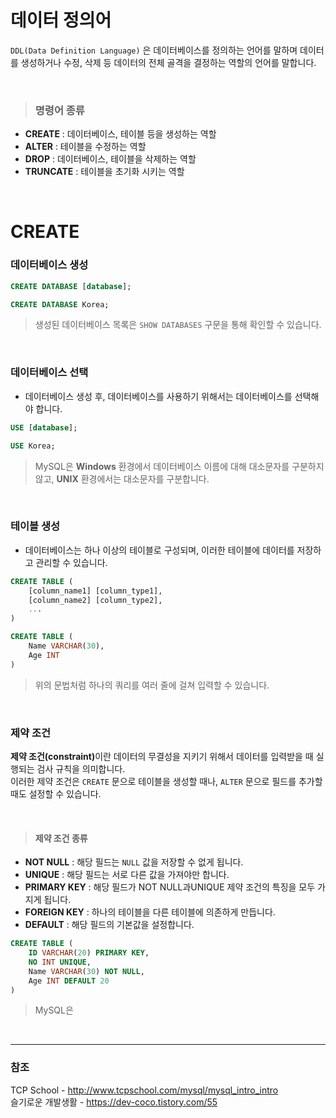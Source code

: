 # 데이터 정의어
`DDL(Data Definition Language)` 은 데이터베이스를 정의하는 언어를 말하며 데이터를 생성하거나 수정, 삭제 등 데이터의 전체 골격을 결정하는 역할의 언어를 말합니다.

<br>

> ### 명령어 종류
- **CREATE** : 데이터베이스, 테이블 등을 생성하는 역할
- **ALTER** : 테이블을 수정하는 역할
- **DROP** : 데이터베이스, 테이블을 삭제하는 역할
- **TRUNCATE** : 테이블을 초기화 시키는 역할

<br>

# CREATE
### 데이터베이스 생성
```sql
CREATE DATABASE [database];

CREATE DATABASE Korea;
```
> 생성된 데이터베이스 목록은 ```SHOW DATABASES``` 구문을 통해 확인할 수 있습니다.
<br>

### 데이터베이스 선택
- 데이터베이스 생성 후, 데이터베이스를 사용하기 위해서는 데이터베이스를 선택해야 합니다.
```sql
USE [database];

USE Korea;
```
> MySQL은 **Windows** 환경에서 데이터베이스 이름에 대해 대소문자를 구분하지 않고, **UNIX** 환경에서는 대소문자를 구분합니다.
<br>

### 테이블 생성
- 데이터베이스는 하나 이상의 테이블로 구성되며, 이러한 테이블에 데이터를 저장하고 관리할 수 있습니다.
```sql
CREATE TABLE (
    [column_name1] [column_type1],
    [column_name2] [column_type2],
    ...
)

CREATE TABLE (
    Name VARCHAR(30),
    Age INT
)
```
> 위의 문법처럼 하나의 쿼리를 여러 줄에 걸쳐 입력할 수 있습니다.
<br>

### 제약 조건
<b>제약 조건(constraint)</b>이란 데이터의 무결성을 지키기 위해서 데이터를 입력받을 때 실행되는 검사 규칙을 의미합니다.<br>
이러한 제약 조건은 `CREATE` 문으로 테이블을 생성할 때나, `ALTER` 문으로 필드를 추가할 때도 설정할 수 있습니다.

<br>

> #### 제약 조건 종류
- **NOT NULL** : 해당 필드는 `NULL` 값을 저장할 수 없게 됩니다.
- **UNIQUE** : 해당 필드는 서로 다른 값을 가져야만 합니다.
- **PRIMARY KEY** : 해당 필드가 NOT NULL과UNIQUE 제약 조건의 특징을 모두 가지게 됩니다.
- **FOREIGN KEY** : 하나의 테이블을 다른 테이블에 의존하게 만듭니다.
- **DEFAULT** : 해당 필드의 기본값을 설정합니다.

```sql
CREATE TABLE (
    ID VARCHAR(20) PRIMARY KEY,
    NO INT UNIQUE,
    Name VARCHAR(30) NOT NULL,
    Age INT DEFAULT 20
)
```
> MySQL은 
<br>
<hr>

### 참조
TCP School - http://www.tcpschool.com/mysql/mysql_intro_intro <br>
슬기로운 개발생활 - https://dev-coco.tistory.com/55
